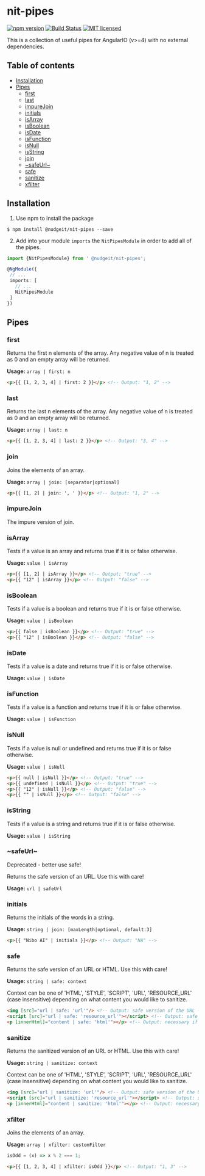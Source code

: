 # nit-pipes  
[![npm version](https://badge.fury.io/js/%40nudgeit%2Fnit-pipes.svg)](https://badge.fury.io/js/%40nudgeit%2Fnit-pipes)
[![Build Status](https://travis-ci.org/nibo-ai/nit-pipes.svg?branch=master)](https://travis-ci.org/nibo-ai/nit-pipes)
[![MIT licensed](https://img.shields.io/badge/license-MIT-blue.svg?style=flat-square)](https://github.com/NudgeIT/nit-pipes/blob/master/LICENSE)

This is a collection of useful pipes for AngularIO (v>=4) with no external dependencies.

## Table of contents

 - [Installation](#installation)
 - [Pipes](#Pipes)
	- [first](#first)
	- [last](#last)
    - [impureJoin](#impureJoin)
    - [initials](#initials)
    - [isArray](#isArray)
    - [isBoolean](#isBoolean)
    - [isDate](#isDate)
    - [isFunction](#isFunction)
    - [isNull](#isNull)
    - [isString](#isString)
	- [join](#join)
    - [~safeUrl~](#safeUrl)
	- [safe](#safe)
	- [sanitize](#sanitize)
	- [xfilter](#xfilter)

## Installation

1. Use npm to install the package

  ```terminal
  $ npm install @nudgeit/nit-pipes --save
  ```

2. Add into your module `imports` the `NitPipesModule` in order to add all of the pipes.

  ```typescript
  import {NitPipesModule} from ' @nudgeit/nit-pipes';

  @NgModule({
   // ...
   imports: [
     // ...
     NitPipesModule
   ]
  })
  ```

## Pipes

### first

Returns the first n elements of the array. Any negative value of n is treated as 0 and an empty array will be returned.

**Usage:** `array | first: n`

```html
<p>{{ [1, 2, 3, 4] | first: 2 }}</p> <!-- Output: "1, 2" -->
```

### last

Returns the last n elements of the array. Any negative value of n is treated as 0 and an empty array will be returned.

**Usage:** `array | last: n`

```html
<p>{{ [1, 2, 3, 4] | last: 2 }}</p> <!-- Output: "3, 4" -->
```

### join

Joins the elements of an array.

**Usage:** `array | join: [separator|optional]`

```html
<p>{{ [1, 2] | join: ', ' }}</p> <!-- Output: "1, 2" -->
```

### impureJoin

The impure version of join.

### isArray

Tests if a value is an array and returns true if it is or false otherwise.

**Usage:** `value | isArray`

```html
<p>{{ [1, 2] | isArray }}</p> <!-- Output: "true" -->
<p>{{ "12" | isArray }}</p> <!-- Output: "false" -->
```

### isBoolean

Tests if a value is a boolean and returns true if it is or false otherwise.

**Usage:** `value | isBoolean`

```html
<p>{{ false | isBoolean }}</p> <!-- Output: "true" -->
<p>{{ "12" | isBoolean }}</p> <!-- Output: "false" -->
```

### isDate

Tests if a value is a date and returns true if it is or false otherwise.

**Usage:** `value | isDate`

### isFunction

Tests if a value is a function and returns true if it is or false otherwise.

**Usage:** `value | isFunction`

### isNull

Tests if a value is null or undefined and returns true if it is or false otherwise.

**Usage:** `value | isNull`

```html
<p>{{ null | isNull }}</p> <!-- Output: "true" -->
<p>{{ undefined | isNull }}</p> <!-- Output: "true" -->
<p>{{ "12" | isNull }}</p> <!-- Output: "false" -->
<p>{{ "" | isNull }}</p> <!-- Output: "false" -->
```

### isString

Tests if a value is a string and returns true if it is or false otherwise.

**Usage:** `value | isString`

### ~safeUrl~

Deprecated - better use safe!

Returns the safe version of an URL. Use this with care!

**Usage:** `url | safeUrl`

### initials

Returns the initials of the words in a string.

**Usage:** `string | join: [maxLength|optional, default:3]`

```html
<p>{{ "Nibo AI" | initials }}</p> <!-- Output: "NA" -->
```
### safe

Returns the safe version of an URL or HTML. Use this with care!

**Usage:** `string | safe: context`

Context can be one of 'HTML', 'STYLE', 'SCRIPT', 'URL', 'RESOURCE_URL' (case insensitive) 
depending on what content you would like to sanitize.

```html
<img [src]="url | safe: 'url'"/> <!-- Output: safe version of the URL -->
<script [src]="url | safe: 'resource_url'"></script> <!-- Output: safe version of the URL -->
<p [innerHtml]="content | safe: 'html'"></p> <!-- Output: necessary if content contains tags like SCRIPT -->
```

### sanitize

Returns the sanitized version of an URL or HTML. Use this with care!

**Usage:** `string | sanitize: context`

Context can be one of 'HTML', 'STYLE', 'SCRIPT', 'URL', 'RESOURCE_URL' (case insensitive) 
depending on what content you would like to sanitize.

```html
<img [src]="url | sanitize: 'url'"/> <!-- Output: safe version of the URL -->
<script [src]="url | sanitize: 'resource_url'"></script> <!-- Output: safe version of the URL -->
<p [innerHtml]="content | sanitize: 'html'"></p> <!-- Output: necessary if content contains tags like SCRIPT -->
```

### xfilter

Joins the elements of an array.

**Usage:** `array | xfilter: customFilter`

```typescript
isOdd = (x) => x % 2 === 1;
```

```html
<p>{{ [1, 2, 3, 4] | xfilter: isOdd }}</p> <!-- Output: "1, 3" -->
```
